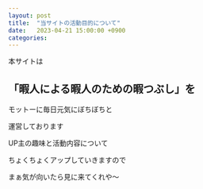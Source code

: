 ```yaml
---
layout: post
title:  "当サイトの活動目的について"
date:   2023-04-21 15:00:00 +0900
categories:
---
```



本サイトは

## 「暇人による暇人のための暇つぶし」を

モットーに毎日元気にぼちぼちと

運営しております

UP主の趣味と活動内容について

ちょくちょくアップしていきますので

まぁ気が向いたら見に来てくれや～